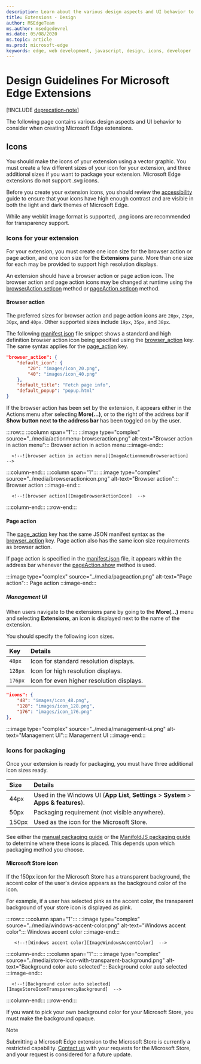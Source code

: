 ```yaml
---
description: Learn about the various design aspects and UI behavior to consider when creating Microsoft Edge extensions.
title: Extensions - Design
author: MSEdgeTeam
ms.author: msedgedevrel
ms.date: 05/08/2020
ms.topic: article
ms.prod: microsoft-edge
keywords: edge, web development, javascript, design, icons, developer
---
```


# Design Guidelines For Microsoft Edge Extensions  

[!INCLUDE [deprecation-note](../includes/deprecation-note.md)]  

The following page contains various design aspects and UI behavior to consider when creating Microsoft Edge extensions.  

## Icons  

You should make the icons of your extension using a vector graphic.  You must create a few different sizes of your icon for your extension, and three additional sizes if you want to package your extension.  Microsoft Edge extensions do not support .svg icons.  

Before you create your extension icons, you should review the [accessibility][ExtensionsGuidesAccessibility] guide to ensure that your icons have high enough contrast and are visible in both the light and dark themes of Microsoft Edge.  

While any webkit image format is supported, .png icons are recommended for transparency support.  

### Icons for your extension  

For your extension, you must create one icon size for the browser action or page action, and one icon size for the **Extensions** pane.  More than one size for each may be provided to support high resolution displays.  

An extension should have a browser action or page action icon.  The browser action and page action icons may be changed at runtime using the [browserAction.setIcon][MSDApiBrowseractionSeticon] method or [pageAction.setIcon][MDNApiPageactionSeticon] method.  

#### Browser action  

The preferred sizes for browser action and page action icons are `20px`, `25px`, `30px`, and `40px`.  Other supported sizes include `19px`, `35px`, and `38px`.  

The following [manifest.json][ExtensionsApisupportManifestkeys] file snippet shows a standard and high definition browser action icon being specified using the [browser_action][MDNManifestjsonBrowserAction] key.  The same syntax applies for the [page_action][MDNManifestjsonPageAction] key.  

```json
"browser_action": {
    "default_icon": {
        "20": "images/icon_20.png",
        "40": "images/icon_40.png"
    },
    "default_title": "Fetch page info",
    "default_popup": "popup.html"
}
```  

If the browser action has been set by the extension, it appears either in the Actions menu after selecting **More(...)**,  or to the right of the address bar if **Show button next to the address bar** has been toggled on by the user.  

:::row:::
   :::column span="1":::
      :::image type="complex" source="../media/actionmenu-browseraction.png" alt-text="Browser action in action menu":::
         Browser action in action menu
      :::image-end:::
      
      <!--![browser action in action menu][ImageActionmenuBrowseraction]  -->  
   :::column-end:::
   :::column span="1":::
      :::image type="complex" source="../media/browseractionicon.png" alt-text="Browser action":::
         Browser action
      :::image-end:::
      
      <!--![browser action][ImageBrowserActionIcon]  -->  
   :::column-end:::
:::row-end:::

#### Page action  

The [page_action][MDNManifestjsonPageAction] key has the same JSON manifest syntax as the [browser_action][MDNManifestjsonBrowserAction] key.  Page action also has the same icon size requirements as browser action.  

If page action is specified in the [manifest.json][ExtensionsApisupportManifestkeys] file, it appears within the address bar whenever the [pageAction.show][MDNApiPageactionShow] method is used.  

:::image type="complex" source="../media/pageaction.png" alt-text="Page action":::
   Page action
:::image-end:::

<!--![page action][ImagePageaction]  -->  

##### Management UI  

When users navigate to the extensions pane by going to the **More(...)** menu and selecting **Extensions**, an icon is displayed next to the name of the extension.  

You should specify the following icon sizes.  

| Key | Details |  
|:--- |:--- |  
| `48px` | Icon for standard resolution displays. |  
| `128px` | Icon for high resolution displays. |  
| `176px` | Icon for even higher resolution displays. |  

```json
"icons": {
    "48": "images/icon_48.png",
    "128": "images/icon_128.png",
    "176": "images/icon_176.png"
},
```  

:::image type="complex" source="../media/management-ui.png" alt-text="Management UI":::
   Management UI
:::image-end:::

<!--![management UI][ImageManagementUi]  -->  

### Icons for packaging  

Once your extension is ready for packaging, you must have three additional icon sizes ready.  

| Size | Details |  
|:--- |:--- |  
| 44px | Used in the Windows UI \(**App List**, **Settings** \> **System** \> **Apps & features**\). |  
| 50px | Packaging requirement \(not visible anywhere\). |  
| 150px | Used as the icon for the Microsoft Store. |  

See either the [manual packaging guide][ExtensionsGuidesPackagingCreatingTestingPackagesAssetsFolder] or the [ManifoldJS packaging guide][ExtensionsGuidesPackagingUsingManifoldjsPackagePackagingManifoldjs] to determine where these icons is placed.  This depends upon which packaging method you choose.  

#### Microsoft Store icon  

If the 150px icon for the Microsoft Store has a transparent background, the accent color of the user's device appears as the background color of the icon.  

For example, if a user has selected pink as the accent color, the transparent background of your store icon is displayed as pink.  

:::row:::
   :::column span="1":::
       :::image type="complex" source="../media/windows-accent-color.png" alt-text="Windows accent color":::
          Windows accent color
       :::image-end:::
       
       <!--![Windows accent color][ImageWindowsAccentColor]  -->  
   :::column-end:::
   :::column span="1":::
      :::image type="complex" source="../media/store-icon-with-transparent-background.png" alt-text="Background color auto selected":::
         Background color auto selected
      :::image-end:::
      
      <!--![Background color auto selected][ImageStoreIconTransparencyBackground]  -->  
   :::column-end:::
:::row-end:::

If you want to pick your own background color for your Microsoft Store, you must make the background opaque.  

> [!NOTE]
> Submitting a Microsoft Edge extension to the Microsoft Store is currently a restricted capability.  [Contact us][AkaExtensionRequest] with your requests for the Microsoft Store, and your request is considered for a future update.  

<!-- image links -->  

<!--[ImageActionmenuBrowseraction]: ../media/actionmenu-browseraction.png "browser action in action menu"  -->  
<!--[ImageBrowserActionIcon]: ../media/browseractionicon.png "browser action"  -->  
<!--[ImagePageaction]: ../media/pageaction.png "page action"  -->  
<!--[ImageManagementUi]: ../media/management-ui.png "management UI"  -->  
<!--[ImageWindowsAccentColor]: ../media/windows-accent-color.png "Windows accent color"  -->  
<!--[ImageStoreIconTransparencyBackground]: ../media/store-icon-with-transparent-background.png "Background color auto selected"  -->  

<!-- links -->  

[ExtensionsGuidesAccessibility]: ./accessibility.md "Accessibility | Microsoft Docs"  
[ExtensionsGuidesPackagingCreatingTestingPackagesAssetsFolder]: ./packaging/creating-and-testing-extension-packages.md#assets-folder "Assets folder - Creating And Testing A Microsoft Edge Extension AppX Package | Microsoft Docs"  
[ExtensionsGuidesPackagingUsingManifoldjsPackagePackagingManifoldjs]: ./packaging/using-manifoldjs-to-package-extensions.md#packaging-with-manifoldjs "Packaging with ManifoldJS - Using ManifoldJS To Create Extension AppX Packages | Microsoft Docs"  

[ExtensionsApisupportManifestkeys]: ../API-support/supported-manifest-keys.md "Supported Manifest Keys | Microsoft Docs"  

[AkaExtensionRequest]: https://aka.ms/extension-request "Reach out to us"  

[MSDApiBrowseractionSeticon]: https://developer.mozilla.org/Add-ons/WebExtensions/API/browserAction/setIcon "browserAction.setIcon() - API | MDN"  
[MDNApiPageactionSeticon]: https://developer.mozilla.org/Add-ons/WebExtensions/API/pageAction/setIcon "pageAction.setIcon() - API | MDN"  
[MDNApiPageactionShow]: https://developer.mozilla.org/Add-ons/WebExtensions/API/pageAction/show "pageAction.show() - API | MDN"  
[MDNManifestjsonBrowserAction]: https://developer.mozilla.org/docs/Mozilla/Add-ons/WebExtensions/manifest.json/browser_action "browser_action - manifest.json | MDN"  
[MDNManifestjsonPageAction]: https://developer.mozilla.org/docs/Mozilla/Add-ons/WebExtensions/manifest.json/page_action "page_action - manifest.json | MDN"  
